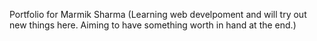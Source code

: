 Portfolio for Marmik Sharma
(Learning web develpoment and will try out new things here. Aiming to have something worth in hand at the end.)